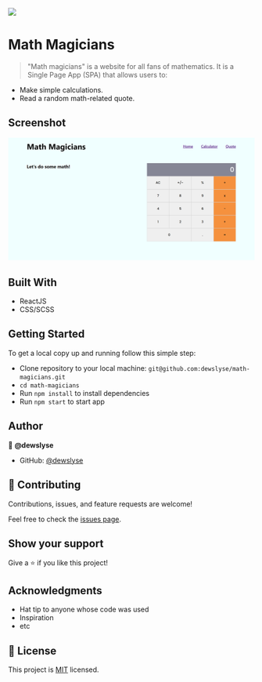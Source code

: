 ![](https://img.shields.io/badge/Microverse-blueviolet)

# Math Magicians

> "Math magicians" is a website for all fans of mathematics. It is a Single Page App (SPA) that allows users to:
- Make simple calculations.
- Read a random math-related quote.

## Screenshot

<img src="./screenshot.png">

## Built With

- ReactJS
- CSS/SCSS


<!-- ## Live site 🚀

🔗 [Live Site Link]() -->


## Getting Started

To get a local copy up and running follow this simple step:

- Clone repository to your local machine: `git@github.com:dewslyse/math-magicians.git`
- `cd math-magicians`
- Run `npm install` to install dependencies
- Run `npm start` to start app



## Author

👤 **@dewslyse**

- GitHub: [@dewslyse](https://github.com/dewslyse)

## 🤝 Contributing

Contributions, issues, and feature requests are welcome!

Feel free to check the [issues page](../../issues/).

## Show your support

Give a ⭐️ if you like this project!

## Acknowledgments

- Hat tip to anyone whose code was used
- Inspiration
- etc

## 📝 License

This project is [MIT](./LICENSE) licensed.
